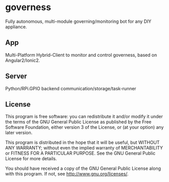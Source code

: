  governess
==========

Fully autonomous, multi-module governing/monitoring bot for any DIY appliance.

## App

Multi-Platform Hybrid-Client to monitor and control governess,
based on Angular2/Ionic2.

## Server

Python/RPi.GPIO backend communication/storage/task-runner

## License

This program is free software: you can redistribute it and/or modify
it under the terms of the GNU General Public License as published by
the Free Software Foundation, either version 3 of the License, or
(at your option) any later version.

This program is distributed in the hope that it will be useful,
but WITHOUT ANY WARRANTY; without even the implied warranty of
MERCHANTABILITY or FITNESS FOR A PARTICULAR PURPOSE.  See the
GNU General Public License for more details.

You should have received a copy of the GNU General Public License
along with this program.  If not, see <http://www.gnu.org/licenses/>.
